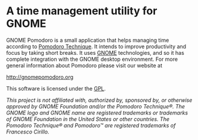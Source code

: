 # A time management utility for GNOME

GNOME Pomodoro is a small application that helps managing time according to [Pomodoro Technique](http://en.wikipedia.org/wiki/Pomodoro_technique). It intends to improve productivity and focus by taking short breaks. It
uses [GNOME](http://www.gnome.org/gnome-3/) technologies, and so it has complete integration with the GNOME desktop environment. For more general information about Pomodoro please visit our website at

http://gnomepomodoro.org

This software is licensed under the [GPL](https://raw.github.com/codito/gnome-shell-pomodoro/master/COPYING).

*This project is not affiliated with, authorized by, sponsored by, or otherwise approved by GNOME Foundation and/or the Pomodoro Technique®. The GNOME logo and GNOME name are registered trademarks or trademarks of GNOME Foundation in the United States or other countries. The Pomodoro Technique® and Pomodoro™ are registered trademarks of Francesco Cirillo.*
